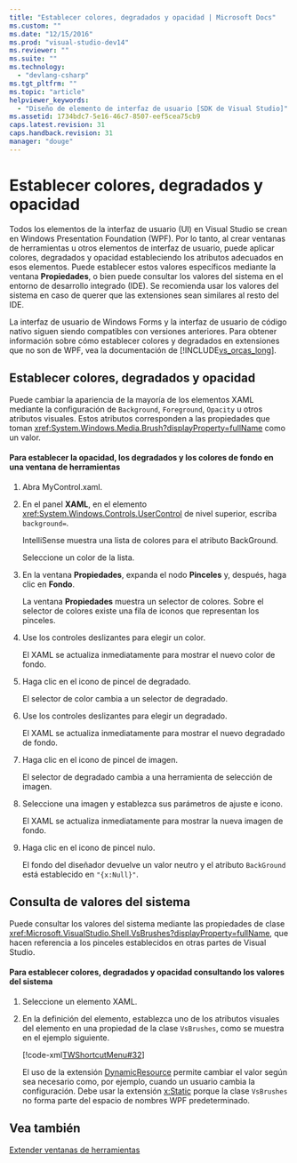 ```yaml
---
title: "Establecer colores, degradados y opacidad | Microsoft Docs"
ms.custom: ""
ms.date: "12/15/2016"
ms.prod: "visual-studio-dev14"
ms.reviewer: ""
ms.suite: ""
ms.technology: 
  - "devlang-csharp"
ms.tgt_pltfrm: ""
ms.topic: "article"
helpviewer_keywords: 
  - "Diseño de elemento de interfaz de usuario [SDK de Visual Studio]"
ms.assetid: 1734bdc7-5e16-46c7-8507-eef5cea75cb9
caps.latest.revision: 31
caps.handback.revision: 31
manager: "douge"
---
```

# Establecer colores, degradados y opacidad
Todos los elementos de la interfaz de usuario \(UI\) en Visual Studio se crean en Windows Presentation Foundation \(WPF\). Por lo tanto, al crear ventanas de herramientas u otros elementos de interfaz de usuario, puede aplicar colores, degradados y opacidad estableciendo los atributos adecuados en esos elementos. Puede establecer estos valores específicos mediante la ventana **Propiedades**, o bien puede consultar los valores del sistema en el entorno de desarrollo integrado \(IDE\). Se recomienda usar los valores del sistema en caso de querer que las extensiones sean similares al resto del IDE.  
  
 La interfaz de usuario de Windows Forms y la interfaz de usuario de código nativo siguen siendo compatibles con versiones anteriores. Para obtener información sobre cómo establecer colores y degradados en extensiones que no son de WPF, vea la documentación de [!INCLUDE[vs_orcas_long](../atl/reference/includes/vs_orcas_long_md.md)].  
  
## Establecer colores, degradados y opacidad  
 Puede cambiar la apariencia de la mayoría de los elementos XAML mediante la configuración de `Background`, `Foreground`, `Opacity` u otros atributos visuales. Estos atributos corresponden a las propiedades que toman <xref:System.Windows.Media.Brush?displayProperty=fullName> como un valor.  
  
#### Para establecer la opacidad, los degradados y los colores de fondo en una ventana de herramientas  
  
1.  Abra MyControl.xaml.  
  
2.  En el panel **XAML**, en el elemento <xref:System.Windows.Controls.UserControl> de nivel superior, escriba `background=`.  
  
     IntelliSense muestra una lista de colores para el atributo BackGround.  
  
     Seleccione un color de la lista.  
  
3.  En la ventana **Propiedades**, expanda el nodo **Pinceles** y, después, haga clic en **Fondo**.  
  
     La ventana **Propiedades** muestra un selector de colores. Sobre el selector de colores existe una fila de iconos que representan los pinceles.  
  
4.  Use los controles deslizantes para elegir un color.  
  
     El XAML se actualiza inmediatamente para mostrar el nuevo color de fondo.  
  
5.  Haga clic en el icono de pincel de degradado.  
  
     El selector de color cambia a un selector de degradado.  
  
6.  Use los controles deslizantes para elegir un degradado.  
  
     El XAML se actualiza inmediatamente para mostrar el nuevo degradado de fondo.  
  
7.  Haga clic en el icono de pincel de imagen.  
  
     El selector de degradado cambia a una herramienta de selección de imagen.  
  
8.  Seleccione una imagen y establezca sus parámetros de ajuste e icono.  
  
     El XAML se actualiza inmediatamente para mostrar la nueva imagen de fondo.  
  
9. Haga clic en el icono de pincel nulo.  
  
     El fondo del diseñador devuelve un valor neutro y el atributo `BackGround` está establecido en `"{x:Null}"`.  
  
## Consulta de valores del sistema  
 Puede consultar los valores del sistema mediante las propiedades de clase <xref:Microsoft.VisualStudio.Shell.VsBrushes?displayProperty=fullName>, que hacen referencia a los pinceles establecidos en otras partes de Visual Studio.  
  
#### Para establecer colores, degradados y opacidad consultando los valores del sistema  
  
1.  Seleccione un elemento XAML.  
  
2.  En la definición del elemento, establezca uno de los atributos visuales del elemento en una propiedad de la clase `VsBrushes`, como se muestra en el ejemplo siguiente.  
  
     [!code-xml[TWShortcutMenu#32](../misc/codesnippet/Xaml/setting-colors-gradients-and-opacity_1.xaml)]  
  
     El uso de la extensión [DynamicResource](../Topic/DynamicResource%20Markup%20Extension.md) permite cambiar el valor según sea necesario como, por ejemplo, cuando un usuario cambia la configuración. Debe usar la extensión [x:Static](../Topic/x:Static%20Markup%20Extension.md) porque la clase `VsBrushes` no forma parte del espacio de nombres WPF predeterminado.  
  
## Vea también  
 [Extender ventanas de herramientas](../misc/extending-tool-windows.md)